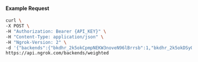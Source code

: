 <!-- Code generated for API Clients. DO NOT EDIT. -->

#### Example Request

```bash
curl \
-X POST \
-H "Authorization: Bearer {API_KEY}" \
-H "Content-Type: application/json" \
-H "Ngrok-Version: 2" \
-d '{"backends":{"bkdhr_2k5okCpmpNEKW3noveN96lBrrsb":1,"bkdhr_2k5okDSyQQ0kIaLI5FDh7CGHQZc":0},"description":"acme weighted","metadata":"{\"environment\": \"staging\"}"}' \
https://api.ngrok.com/backends/weighted
```
